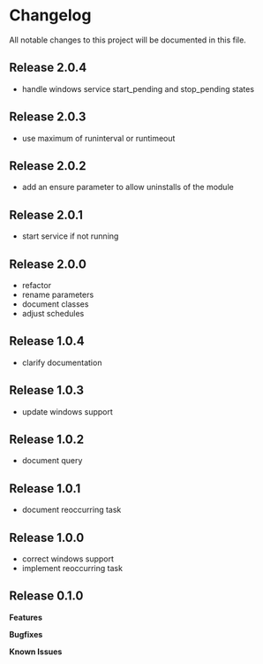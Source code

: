 # Changelog

All notable changes to this project will be documented in this file.

## Release 2.0.4

- handle windows service start_pending and stop_pending states

## Release 2.0.3

- use maximum of runinterval or runtimeout

## Release 2.0.2

- add an ensure parameter to allow uninstalls of the module

## Release 2.0.1

- start service if not running

## Release 2.0.0

- refactor
- rename parameters
- document classes
- adjust schedules

## Release 1.0.4

- clarify documentation

## Release 1.0.3

- update windows support

## Release 1.0.2

- document query

## Release 1.0.1

- document reoccurring task

## Release 1.0.0

- correct windows support
- implement reoccurring task

## Release 0.1.0

**Features**

**Bugfixes**

**Known Issues**
